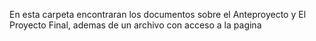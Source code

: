 En esta carpeta encontraran los documentos sobre el Anteproyecto y El Proyecto Final, ademas de un archivo con acceso a la pagina
